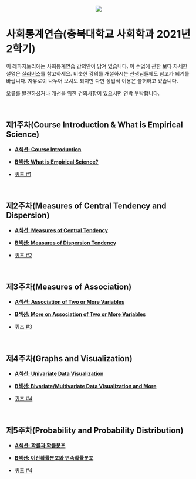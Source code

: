 <p align="center">
  <img src="https://github.com/hxk271/IntMedStats/blob/main/sb1.jpg">
</p>

# 사회통계연습(충북대학교 사회학과 2021년 2학기)


이 레파지토리에는 사회통계연습 강의안이 담겨 있습니다. 이 수업에 관한 보다 자세한 설명은 [실라버스](https://github.com/hxk271/Syllabi/blob/main/5663018(2021-2).pdf)를 참고하세요. 비슷한 강의를 개설하시는 선생님들께도 참고가 되기를 바랍니다. 자유로이 나누어 보셔도 되지만 다만 상업적 이용은 불허하고 있습니다.

오류를 발견하셨거나 개선을 위한 건의사항이 있으시면 연락 부탁합니다.

<br/>

## 제1주차(Course Introduction & What is Empirical Science)

-  [**A섹션: Course Introduction**](https://github.com/hxk271/IntMedStats/blob/main/Beamer________W1A.pdf)

-  [**B섹션: What is Empirical Science?**](https://github.com/hxk271/IntMedStats/blob/main/Beamer________W1B.pdf)

-  [퀴즈 #1](https://github.com/hxk271/IntMedStats/blob/main/HW_W1.docx)


<br/>

## 제2주차(Measures of Central Tendency and Dispersion)

-  [**A섹션: Measures of Central Tendency**](https://github.com/hxk271/IntMedStats/blob/main/Beamer________W2A.pdf)

-  [**B섹션: Measures of Dispersion Tendency**](https://github.com/hxk271/IntMedStats/blob/main/Beamer________W2B.pdf)

-  [퀴즈 #2](https://github.com/hxk271/IntMedStats/blob/main/HW_W2.docx)



<br/>

## 제3주차(Measures of Association)

-  [**A섹션: Association of Two or More Variables**](https://github.com/hxk271/IntMedStats/blob/main/Beamer________W3A.pdf)

-  [**B섹션: More on Association of Two or More Variables**](https://github.com/hxk271/IntMedStats/blob/main/Beamer________W3B.pdf)

-  [퀴즈 #3](https://github.com/hxk271/IntMedStats/blob/main/HW_W3.docx)



<br/>

## 제4주차(Graphs and Visualization)

-  [**A섹션: Univariate Data Visualization**](https://github.com/hxk271/IntMedStats/blob/main/Beamer________W4A.pdf)

-  [**B섹션: Bivariate/Multivariate Data Visualization and More**](https://github.com/hxk271/IntMedStats/blob/main/Beamer________W4B.pdf)

-  [퀴즈 #4](https://github.com/hxk271/IntMedStats/blob/main/HW_W4.docx)



<br/>

## 제5주차(Probability and Probability Distribution)

-  [**A섹션: 확률과 확률분포**](https://github.com/hxk271/IntMedStats/blob/main/Beamer________W5A.pdf)

-  [**B섹션: 이산확률분포와 연속확률분포**](https://github.com/hxk271/IntMedStats/blob/main/Beamer________W5B.pdf)

-  [퀴즈 #4](https://github.com/hxk271/IntMedStats/blob/main/HW_W5.docx)



